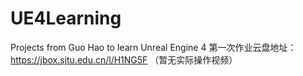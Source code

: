 # UE4Learning
Projects from Guo Hao to learn Unreal Engine 4
第一次作业云盘地址：https://jbox.sjtu.edu.cn/l/H1NG5F （暂无实际操作视频）
